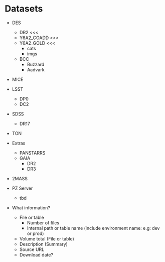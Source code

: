 # Datasets

 * DES
   * DR2 <<<
   * Y6A2_COADD <<<
   * Y6A2_GOLD <<<
     * cats
     * imgs
   * BCC
     * Buzzard
     * Aadvark
  * MICE
 * LSST
   * DP0  
   * DC2
 * SDSS
   * DR17
 * TON
 * Extras
   * PANSTARRS
   * GAIA
     * DR2
     * DR3
  * 2MASS
 * PZ Server
   * tbd


* What information?
  * File or table
    * Number of files
    * Internal path or table name (include environment name: e.g: dev or prod)
  * Volume total (File or table)
  * Description (Summary)
  * Source URL
  * Download date?
